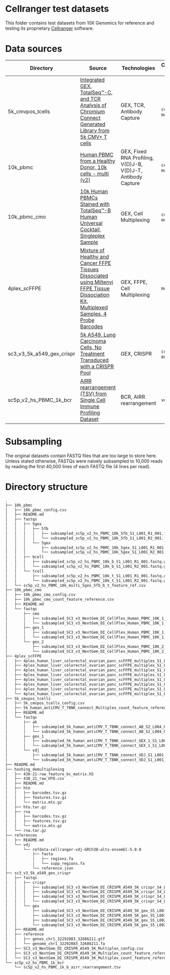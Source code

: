# Cellranger test datasets

This folder contains test datasets from 10X Genomics for reference and testing its proprietary [Cellranger](https://support.10xgenomics.com/single-cell-gene-expression/software/pipelines/latest/what-is-cell-ranger) software.

# Data sources

| Directory | Source | Technologies | Cellranger calls |
| --------- | ------ | ------------ | ---------------- |
|5k_cmvpos_tcells | [Integrated GEX, TotalSeq™-C, and TCR Analysis of Chromium Connect Generated Library from 5k CMV+ T cells](https://www.10xgenomics.com/resources/datasets/integrated-gex-totalseqc-and-tcr-analysis-of-connect-generated-library-from-5k-cmv-t-cells-2-standard) | GEX, TCR, Antibody Capture | `count`, `vdj`, `multi` | 
|10k_pbmc | [Human PBMC from a Healthy Donor, 10k cells - multi (v2)](https://www.10xgenomics.com/resources/datasets/human-pbmc-from-a-healthy-donor-10-k-cells-multi-v-2-2-standard-5-0-0) | GEX, Fixed RNA Profiling, V(D)J-B, V(D)J-T, Antibody Capture | `count`, `vdj`, `multi` |
| 10k_pbmc_cmo | [10k Human PBMCs Stained with TotalSeq™-B Human Universal Cocktail, Singleplex Sample](https://www.10xgenomics.com/resources/datasets/10k-human-pbmcs-stained-with-totalseq-b-human-universal-cocktail-singleplex-sample-1-standard) | GEX, Cell Multiplexing | `count`, `multi` |
| 4plex_scFFPE | [Mixture of Healthy and Cancer FFPE Tissues Dissociated using Miltenyi FFPE Tissue Dissociation Kit, Multiplexed Samples, 4 Probe Barcodes](https://www.10xgenomics.com/datasets/mixture-of-healthy-and-cancer-ffpe-tissues-dissociated-using-miltenyi-ffpe-tissue-dissociation-kit-multiplexed-samples-4-probe-barcodes-1-standard) | GEX, FFPE, Cell Multiplexing | `multi` |
| sc3_v3_5k_a549_gex_crispr | [5k A549, Lung Carcinoma Cells, No Treatment Transduced with a CRISPR Pool](https://www.10xgenomics.com/datasets/5-k-a-549-lung-carcinoma-cells-no-treatment-transduced-with-a-crispr-pool-3-1-standard-6-0-0) | GEX, CRISPR | `count`, `multi` |
| sc5p_v2_hs_PBMC_1k_bcr | [AIRR rearrangement (TSV) from Single Cell Immune Profiling Dataset](https://support.10xgenomics.com/single-cell-vdj/datasets/4.0.0/sc5p_v2_hs_PBMC_1k) | BCR, AIRR rearrangement | `vdj` |

# Subsampling

The original datasets contain FASTQ files that are too large to store here.
Unless stated otherwise, FASTQs were naively subsampled to 10,000 reads by reading the first 40,000 lines of each FASTQ file (4 lines per read).

# Directory structure

```bash
.
├── 10k_pbmc
│   ├── 10k_pbmc_config.csv
│   ├── README.md
│   ├── fastqs
│   │   ├── 5gex
│   │   │   ├── 5fb
│   │   │   │   ├── subsampled_sc5p_v2_hs_PBMC_10k_5fb_S1_L001_R1_001.fastq.gz
│   │   │   │   └── subsampled_sc5p_v2_hs_PBMC_10k_5fb_S1_L001_R2_001.fastq.gz
│   │   │   └── 5gex
│   │   │       ├── subsampled_sc5p_v2_hs_PBMC_10k_5gex_S1_L001_R1_001.fastq.gz
│   │   │       └── subsampled_sc5p_v2_hs_PBMC_10k_5gex_S1_L001_R2_001.fastq.gz
│   │   ├── bcell
│   │   │   ├── subsampled_sc5p_v2_hs_PBMC_10k_b_S1_L001_R1_001.fastq.gz
│   │   │   └── subsampled_sc5p_v2_hs_PBMC_10k_b_S1_L001_R2_001.fastq.gz
│   │   └── tcell
│   │       ├── subsampled_sc5p_v2_hs_PBMC_10k_t_S1_L001_R1_001.fastq.gz
│   │       └── subsampled_sc5p_v2_hs_PBMC_10k_t_S1_L001_R2_001.fastq.gz
│   └── sc5p_v2_hs_PBMC_10k_multi_5gex_5fb_b_t_feature_ref.csv
├── 10k_pbmc_cmo
│   ├── 10k_pbmc_cmo_config.csv
│   ├── 10k_pbmc_cmo_count_feature_reference.csv
│   ├── README.md
│   └── fastqs
│       ├── cmo
│       │   ├── subsampled_SC3_v3_NextGem_DI_CellPlex_Human_PBMC_10K_1_multiplexing_capture_S1_L001_R1_001.fastq.gz
│       │   └── subsampled_SC3_v3_NextGem_DI_CellPlex_Human_PBMC_10K_1_multiplexing_capture_S1_L001_R2_001.fastq.gz
│       ├── gex_1
│       │   ├── subsampled_SC3_v3_NextGem_DI_CellPlex_Human_PBMC_10K_1_gex_S2_L001_R1_001.fastq.gz
│       │   └── subsampled_SC3_v3_NextGem_DI_CellPlex_Human_PBMC_10K_1_gex_S2_L001_R2_001.fastq.gz
│       └── gex_2
│           ├── subsampled_SC3_v3_NextGem_DI_CellPlex_Human_PBMC_10K_2_gex_S1_L001_R1_001.fastq.gz
│           └── subsampled_SC3_v3_NextGem_DI_CellPlex_Human_PBMC_10K_2_gex_S1_L001_R2_001.fastq.gz
├── 4plex_scFFPE
│   ├── 4plex_human_liver_colorectal_ovarian_panc_scFFPE_multiplex_S1_L001_R1_001.subsampled.fastq.gz
│   ├── 4plex_human_liver_colorectal_ovarian_panc_scFFPE_multiplex_S1_L001_R2_001.subsampled.fastq.gz
│   ├── 4plex_human_liver_colorectal_ovarian_panc_scFFPE_multiplex_S1_L002_R1_001.subsampled.fastq.gz
│   ├── 4plex_human_liver_colorectal_ovarian_panc_scFFPE_multiplex_S1_L002_R2_001.subsampled.fastq.gz
│   ├── 4plex_human_liver_colorectal_ovarian_panc_scFFPE_multiplex_S1_L003_R1_001.subsampled.fastq.gz
│   ├── 4plex_human_liver_colorectal_ovarian_panc_scFFPE_multiplex_S1_L003_R2_001.subsampled.fastq.gz
│   ├── 4plex_human_liver_colorectal_ovarian_panc_scFFPE_multiplex_S1_L004_R1_001.subsampled.fastq.gz
│   └── 4plex_human_liver_colorectal_ovarian_panc_scFFPE_multiplex_S1_L004_R2_001.subsampled.fastq.gz
├── 5k_cmvpos_tcells
│   ├── 5k_cmvpos_tcells_config.csv
│   ├── 5k_human_antiCMV_T_TBNK_connect_Multiplex_count_feature_reference.csv
│   ├── README.md
│   └── fastqs
│       ├── ab
│       │   ├── subsampled_5k_human_antiCMV_T_TBNK_connect_AB_S2_L004_R1_001.fastq.gz
│       │   └── subsampled_5k_human_antiCMV_T_TBNK_connect_AB_S2_L004_R2_001.fastq.gz
│       ├── gex_1
│       │   ├── subsampled_5k_human_antiCMV_T_TBNK_connect_GEX_1_S1_L001_R1_001.fastq.gz
│       │   └── subsampled_5k_human_antiCMV_T_TBNK_connect_GEX_1_S1_L001_R2_001.fastq.gz
│       └── vdj
│           ├── subsampled_5k_human_antiCMV_T_TBNK_connect_VDJ_S1_L001_R1_001.fastq.gz
│           └── subsampled_5k_human_antiCMV_T_TBNK_connect_VDJ_S1_L001_R2_001.fastq.gz
├── README.md
├── hashing_demultiplexing
│   ├── 438-21-raw_feature_bc_matrix.h5
│   ├── 438_21_raw_HTO.csv
│   ├── README.md
│   ├── hto
│   │   ├── barcodes.tsv.gz
│   │   ├── features.tsv.gz
│   │   └── matrix.mtx.gz
│   ├── hto.tar.gz
│   ├── rna
│   │   ├── barcodes.tsv.gz
│   │   ├── features.tsv.gz
│   │   └── matrix.mtx.gz
│   └── rna.tar.gz
├── references
│   ├── README.md
│   └── vdj
│       └── refdata-cellranger-vdj-GRCh38-alts-ensembl-5.0.0
│           ├── fasta
│           │   ├── regions.fa
│           │   └── supp_regions.fa
│           └── reference.json
├── sc3_v3_5k_a549_gex_crispr
│   ├── fastqs
│   │   ├── crispr
│   │   │   ├── subsampled_SC3_v3_NextGem_DI_CRISPR_A549_5K_crispr_S4_L001_R1_001.fastq.gz
│   │   │   ├── subsampled_SC3_v3_NextGem_DI_CRISPR_A549_5K_crispr_S4_L001_R2_001.fastq.gz
│   │   │   ├── subsampled_SC3_v3_NextGem_DI_CRISPR_A549_5K_crispr_S4_L002_R1_001.fastq.gz
│   │   │   └── subsampled_SC3_v3_NextGem_DI_CRISPR_A549_5K_crispr_S4_L002_R2_001.fastq.gz
│   │   └── gex
│   │       ├── subsampled_SC3_v3_NextGem_DI_CRISPR_A549_5K_gex_S5_L001_R1_001.fastq.gz
│   │       ├── subsampled_SC3_v3_NextGem_DI_CRISPR_A549_5K_gex_S5_L001_R2_001.fastq.gz
│   │       ├── subsampled_SC3_v3_NextGem_DI_CRISPR_A549_5K_gex_S5_L002_R1_001.fastq.gz
│   │       └── subsampled_SC3_v3_NextGem_DI_CRISPR_A549_5K_gex_S5_L002_R2_001.fastq.gz
│   ├── README.md
│   ├── reference
│   │   ├── genes_chr1_32292083_32686211.gtf
│   │   └── genome_chr1_32292083_32686211.fa
│   ├── SC3_v3_NextGem_DI_CRISPR_A549_5K_Multiplex_config.csv
│   ├── SC3_v3_NextGem_DI_CRISPR_A549_5K_Multiplex_count_feature_reference_chr1_32292083_32686211.csv
│   └── SC3_v3_NextGem_DI_CRISPR_A549_5K_Multiplex_count_feature_reference.csv
└── sc5p_v2_hs_PBMC_1k_bcr
    └── sc5p_v2_hs_PBMC_1k_b_airr_rearrangement.tsv

```
